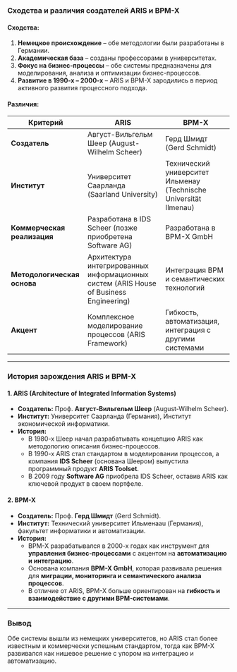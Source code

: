 

### **Сходства и различия создателей ARIS и BPM-X**  

#### **Сходства:**  
1. **Немецкое происхождение** – обе методологии были разработаны в Германии.  
2. **Академическая база** – созданы профессорами в университетах.  
3. **Фокус на бизнес-процессы** – обе системы предназначены для моделирования, анализа и оптимизации бизнес-процессов.  
4. **Развитие в 1990-х – 2000-х** – ARIS и BPM-X зародились в период активного развития процессного подхода.  

#### **Различия:**  
| **Критерий**       | **ARIS**                          | **BPM-X**                          |  
|--------------------|----------------------------------|----------------------------------|  
| **Создатель**      | Август-Вильгельм Шеер (August-Wilhelm Scheer) | Герд Шмидт (Gerd Schmidt) |  
| **Институт**       | Университет Саарланда (Saarland University) | Технический университет Ильменау (Technische Universität Ilmenau) |  
| **Коммерческая реализация** | Разработана в IDS Scheer (позже приобретена Software AG) | Разработана в BPM-X GmbH |  
| **Методологическая основа** | Архитектура интегрированных информационных систем (ARIS House of Business Engineering) | Интеграция BPM и семантических технологий |  
| **Акцент**         | Комплексное моделирование процессов (ARIS Framework) | Гибкость, автоматизация, интеграция с другими системами |  

---

### **История зарождения ARIS и BPM-X**  

#### **1. ARIS (Architecture of Integrated Information Systems)**  
- **Создатель:** Проф. **Август-Вильгельм Шеер** (August-Wilhelm Scheer).  
- **Институт:** Университет Саарланда (Германия), Институт экономической информатики.  
- **История:**  
  - В 1980-х Шеер начал разрабатывать концепцию ARIS как методологию описания бизнес-процессов.  
  - В 1990-х ARIS стал стандартом в моделировании процессов, а компания **IDS Scheer** (основана Шеером) выпустила программный продукт **ARIS Toolset**.  
  - В 2009 году **Software AG** приобрела IDS Scheer, оставив ARIS как ключевой продукт в своем портфеле.  

#### **2. BPM-X**  
- **Создатель:** Проф. **Герд Шмидт** (Gerd Schmidt).  
- **Институт:** Технический университет Ильменаau (Германия), факультет информатики и автоматизации.  
- **История:**  
  - BPM-X разрабатывался в 2000-х годах как инструмент для **управления бизнес-процессами** с акцентом на **автоматизацию и интеграцию**.  
  - Основана компания **BPM-X GmbH**, которая развивала решения для **миграции, мониторинга и семантического анализа процессов**.  
  - В отличие от ARIS, BPM-X больше ориентирован на **гибкость и взаимодействие с другими BPM-системами**.  

---

### **Вывод**  
Обе системы вышли из немецких университетов, но ARIS стал более известным и коммерчески успешным стандартом, тогда как BPM-X развивался как нишевое решение с упором на интеграцию и автоматизацию.
